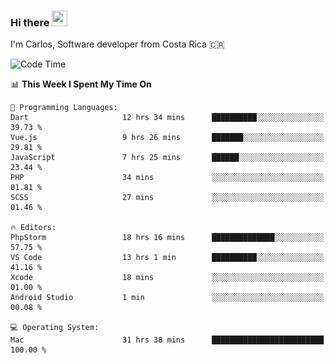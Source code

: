### Hi there <img src="https://media.giphy.com/media/hvRJCLFzcasrR4ia7z/giphy.gif" width="25px" height="25px">

I'm Carlos, Software developer from Costa Rica 🇨🇷

[//]: # (<a href="https://app.daily.dev/carum98"><img src="https://github.com/carum98/carum98/blob/main/devcard.svg" width="400" alt="Carlos Umaña Acevedo's Dev Card"/></a>)


<!--START_SECTION:waka-->
![Code Time](http://img.shields.io/badge/Code%20Time-12%2C630%20hrs%2016%20mins-blue)

📊 **This Week I Spent My Time On** 

```text
💬 Programming Languages: 
Dart                     12 hrs 34 mins      ██████████░░░░░░░░░░░░░░░   39.73 % 
Vue.js                   9 hrs 26 mins       ███████░░░░░░░░░░░░░░░░░░   29.81 % 
JavaScript               7 hrs 25 mins       ██████░░░░░░░░░░░░░░░░░░░   23.44 % 
PHP                      34 mins             ░░░░░░░░░░░░░░░░░░░░░░░░░   01.81 % 
SCSS                     27 mins             ░░░░░░░░░░░░░░░░░░░░░░░░░   01.46 % 

🔥 Editors: 
PhpStorm                 18 hrs 16 mins      ██████████████░░░░░░░░░░░   57.75 % 
VS Code                  13 hrs 1 min        ██████████░░░░░░░░░░░░░░░   41.16 % 
Xcode                    18 mins             ░░░░░░░░░░░░░░░░░░░░░░░░░   01.00 % 
Android Studio           1 min               ░░░░░░░░░░░░░░░░░░░░░░░░░   00.08 % 

💻 Operating System: 
Mac                      31 hrs 38 mins      █████████████████████████   100.00 % 
```


<!--END_SECTION:waka-->
